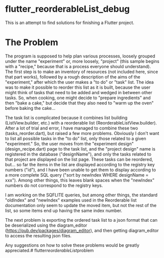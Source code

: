 # flutter_reorderableList_debug


This is an attempt to find solutions for finishing a Flutter project.


# The Problem


The program is supposed to help plan various processes, loosely grouped under the name "experiment" or, more loosely, "project" (this sample begins with a "recipe," because that is a process everyone should understand).
The first step is to make an inventory of resources (not included here, since that part works), followed by a rough description of the aims of the "experiment," after which the user makes a "to do" or "task" list.
The idea was to make it possible to reorder this list as it is built, because the user might think of tasks that need to be added and wedged in between other tasks.
So, when cooking, one might decide to "prepare ingredients" and then "bake a cake," but decide that they also need to "warm up the oven" before baking the cake...


The task list is complicated because it combines list building (ListView.builder, etc.) with a reorderable list (ReorderableListView.builder).
After a lot of trial and error, I have managed to combine these two (tasks_reorder.dart), but raised a few more problems.
Obviously I don't want to list all possible tasks in the "to do" list, only those related to a given "experiment."
So, the user moves from the "experiment design" (design_recipe.dart) page to the task list, and the "project design" name is registered in the database ("designName"), and only the tasks related to that project are displayed on the list page.
These tasks can be reordered, but... so far the items in the list are displayed according to the registry key numbers ("id"), and I have been unable to get them to display according to a more complete SQL query ("sort by newIndex WHERE designName = xxx").
Among other things, this leaves blank spaces when the "newIndex" numbers do not correspond to the registry keys.


I am working on the SQFLITE queries, but among other things, the standard "oldIndex" and "newIndex" examples used in the Reorderable list documentation only seem to update the moved item, but not the rest of the list, so some items end up having the same index number.


The next problem is exporting the ordered task list to a json format that can be deserialized using the diagram_editor (https://pub.dev/packages/diagram_editor), and then getting diagram_editor to access the resulting json files.


Any suggestions on how to solve these problems would be greatly appreciated.#   f l u t t e r _ r e o r d e r a b l e L i s t _ p r o b l e m 
 
 

